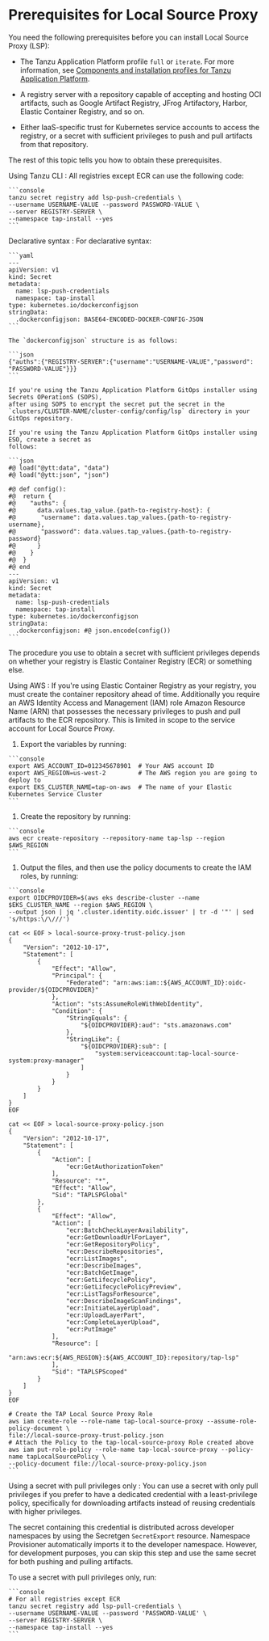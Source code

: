 # Prerequisites for Local Source Proxy

You need the following prerequisites before you can install Local Source Proxy (LSP):

- The Tanzu Application Platform profile `full` or `iterate`. For more information, see
  [Components and installation profiles for Tanzu Application Platform](../about-package-profiles.hbs.md).

- A registry server with a repository capable of accepting and hosting OCI artifacts, such as Google
  Artifact Registry, JFrog Artifactory, Harbor, Elastic Container Registry, and so on.

- Either IaaS-specific trust for Kubernetes service accounts to access the registry, or a secret with
  sufficient privileges to push and pull artifacts from that repository.

The rest of this topic tells you how to obtain these prerequisites.

Using Tanzu CLI
: All registries except ECR can use the following code:

    ```console
    tanzu secret registry add lsp-push-credentials \
    --username USERNAME-VALUE --password PASSWORD-VALUE \
    --server REGISTRY-SERVER \
    --namespace tap-install --yes
    ```

Declarative syntax
: For declarative syntax:

    ```yaml
    ---
    apiVersion: v1
    kind: Secret
    metadata:
      name: lsp-push-credentials
      namespace: tap-install
    type: kubernetes.io/dockerconfigjson
    stringData:
      .dockerconfigjson: BASE64-ENCODED-DOCKER-CONFIG-JSON
    ```

    The `dockerconfigjson` structure is as follows:

    ```json
    {"auths":{"REGISTRY-SERVER":{"username":"USERNAME-VALUE","password": "PASSWORD-VALUE"}}}
    ```

    If you're using the Tanzu Application Platform GitOps installer using Secrets OPerationS (SOPS),
    after using SOPS to encrypt the secret put the secret in the
    `clusters/CLUSTER-NAME/cluster-config/config/lsp` directory in your GitOps repository.

    If you're using the Tanzu Application Platform GitOps installer using ESO, create a secret as
    follows:

    ```json
    #@ load("@ytt:data", "data")
    #@ load("@ytt:json", "json")

    #@ def config():
    #@  return {
    #@    "auths": {
    #@      data.values.tap_value.{path-to-registry-host}: {
    #@       "username": data.values.tap_values.{path-to-registry-username},
    #@       "password": data.values.tap_values.{path-to-registry-password}
    #@      }
    #@    }
    #@  }
    #@ end
    ---
    apiVersion: v1
    kind: Secret
    metadata:
      name: lsp-push-credentials
      namespace: tap-install
    type: kubernetes.io/dockerconfigjson
    stringData:
      .dockerconfigjson: #@ json.encode(config())
    ```

The procedure you use to obtain a secret with sufficient privileges depends on whether your registry
is Elastic Container Registry (ECR) or something else.

Using AWS
: If you're using Elastic Container Registry as your registry, you must create the container
  repository ahead of time.  Additionally you require an AWS Identity Access and Management (IAM) role
  Amazon Resource Name (ARN) that possesses the necessary privileges to push and pull artifacts to
  the ECR repository. This is limited in scope to the service account for Local Source Proxy.

  1. Export the variables by running:

    ```console
    export AWS_ACCOUNT_ID=012345678901  # Your AWS account ID
    export AWS_REGION=us-west-2         # The AWS region you are going to deploy to
    export EKS_CLUSTER_NAME=tap-on-aws  # The name of your Elastic Kubernetes Service Cluster
    ```

  1. Create the repository by running:

    ```console
    aws ecr create-repository --repository-name tap-lsp --region $AWS_REGION
    ```

  1. Output the files, and then use the policy documents to create the IAM roles, by running:

    ```console
    export OIDCPROVIDER=$(aws eks describe-cluster --name $EKS_CLUSTER_NAME --region $AWS_REGION \
    --output json | jq '.cluster.identity.oidc.issuer' | tr -d '"' | sed 's/https:\/\///')

    cat << EOF > local-source-proxy-trust-policy.json
    {
        "Version": "2012-10-17",
        "Statement": [
            {
                "Effect": "Allow",
                "Principal": {
                    "Federated": "arn:aws:iam::${AWS_ACCOUNT_ID}:oidc-provider/${OIDCPROVIDER}"
                },
                "Action": "sts:AssumeRoleWithWebIdentity",
                "Condition": {
                    "StringEquals": {
                        "${OIDCPROVIDER}:aud": "sts.amazonaws.com"
                    },
                    "StringLike": {
                        "${OIDCPROVIDER}:sub": [
                            "system:serviceaccount:tap-local-source-system:proxy-manager"
                        ]
                    }
                }
            }
        ]
    }
    EOF

    cat << EOF > local-source-proxy-policy.json
    {
        "Version": "2012-10-17",
        "Statement": [
            {
                "Action": [
                    "ecr:GetAuthorizationToken"
                ],
                "Resource": "*",
                "Effect": "Allow",
                "Sid": "TAPLSPGlobal"
            },
            {
                "Effect": "Allow",
                "Action": [
                    "ecr:BatchCheckLayerAvailability",
                    "ecr:GetDownloadUrlForLayer",
                    "ecr:GetRepositoryPolicy",
                    "ecr:DescribeRepositories",
                    "ecr:ListImages",
                    "ecr:DescribeImages",
                    "ecr:BatchGetImage",
                    "ecr:GetLifecyclePolicy",
                    "ecr:GetLifecyclePolicyPreview",
                    "ecr:ListTagsForResource",
                    "ecr:DescribeImageScanFindings",
                    "ecr:InitiateLayerUpload",
                    "ecr:UploadLayerPart",
                    "ecr:CompleteLayerUpload",
                    "ecr:PutImage"
                ],
                "Resource": [
                    "arn:aws:ecr:${AWS_REGION}:${AWS_ACCOUNT_ID}:repository/tap-lsp"
                ],
                "Sid": "TAPLSPScoped"
            }
        ]
    }
    EOF

    # Create the TAP Local Source Proxy Role
    aws iam create-role --role-name tap-local-source-proxy --assume-role-policy-document \
    file://local-source-proxy-trust-policy.json
    # Attach the Policy to the tap-local-source-proxy Role created above
    aws iam put-role-policy --role-name tap-local-source-proxy --policy-name tapLocalSourcePolicy \
    --policy-document file://local-source-proxy-policy.json
    ```

Using a secret with pull privileges only
: You can use a secret with only pull privileges if you prefer to have a dedicated credential with a
  least-privilege policy, specifically for downloading artifacts instead of reusing credentials with
  higher privileges.

  The secret containing this credential is distributed across developer namespaces by using the
  Secretgen `SecretExport` resource. Namespace Provisioner automatically imports it to the developer
  namespace. However, for development purposes, you can skip this step and use the same secret for
  both pushing and pulling artifacts.

  To use a secret with pull privileges only, run:

    ```console
    # For all registries except ECR
    tanzu secret registry add lsp-pull-credentials \
    --username USERNAME-VALUE --password 'PASSWORD-VALUE' \
    --server REGISTRY-SERVER \
    --namespace tap-install --yes
    ```
